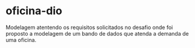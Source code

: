 # oficina-dio
Modelagem atentendo os requisitos solicitados no desafio onde foi proposto a modelagem de um bando de dados que atenda a demanda de uma oficina.